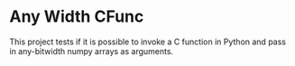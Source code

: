 # Any Width CFunc


This project tests if it is possible to invoke a C function in Python and pass in any-bitwidth numpy arrays as arguments.
